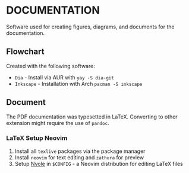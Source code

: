 # DOCUMENTATION

Software used for creating figures, diagrams, and documents for the documentation.

## Flowchart

Created with the following software:

- `Dia` - Install via AUR with `yay -S dia-git`
- `Inkscape` - Installation with Arch `pacman -S inkscape`

## Document

The PDF documentation was typesetted in LaTeX. Converting to other extension might
require the use of `pandoc`.

### LaTeX Setup Neovim

1. Install all `texlive` packages via the package manager
2. Install `neovim` for text editing and `zathura` for preview
3. Setup [Nvole](https://github.com/steguiosaur/nvole) in `$CONFIG` - a Neovim
distribution for editing LaTeX files
